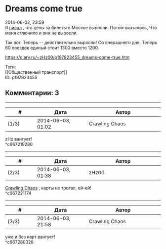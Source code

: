 Dreams come true
================

  
2014-06-02, 23:59  
 Я  [писал](Untitled%20[263])  , что цены за билеты в Москве выросли. Потом оказалось, Что меня сглючило и они не выросли.   
   
 Так вот. Теперь -- действительно выросли! Со вчерашнего дня. Теперь 60 поездок единый стоит 1300 вместо 1200.   
  
<https://diary.ru/~zHz00/p197923455_dreams-come-true.htm>  
  
Теги:  
[[Общественный транспорт]]  
ID: p197923455  


Комментарии: 3
--------------

  


---



|         #         |              Дата              |                     Автор                     |           ID           |
| --- | --- | --- | --- |
| (1/3) | 2014-06-03, 01:02 | Crawling Chaos | c667219280 |

  
 zHz вангует!   
 ^c667219280

---



|         #         |              Дата              |                     Автор                     |           ID           |
| --- | --- | --- | --- |
| (2/3) | 2014-06-03, 01:38 | zHz00 | c667221174 |

  
  [Crawling Chaos](http://degozaru.diary.ru "de gozaru")  , карты не трогал, ей-ей!   
 ^c667221174

---



|         #         |              Дата              |                     Автор                     |           ID           |
| --- | --- | --- | --- |
| (3/3) | 2014-06-03, 21:58 | Crawling Chaos | c667280328 |

  
 уже и без карт вангует!   
 ^c667280328